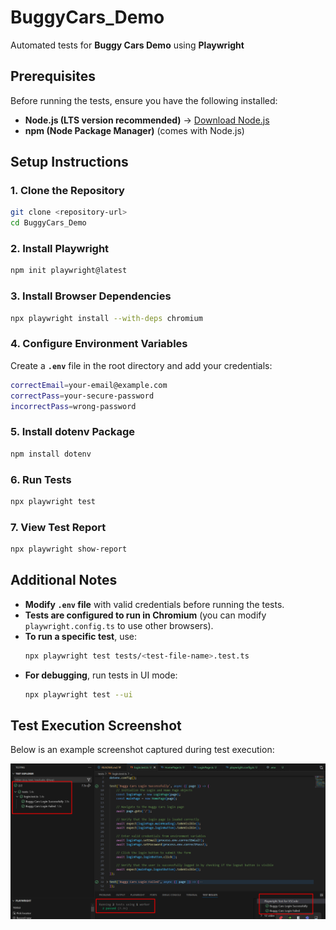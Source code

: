 # **BuggyCars_Demo**  
Automated tests for **Buggy Cars Demo** using **Playwright**  

## **Prerequisites**  
Before running the tests, ensure you have the following installed:  
- **Node.js (LTS version recommended)** → [Download Node.js](https://nodejs.org/)  
- **npm (Node Package Manager)** (comes with Node.js)  

## **Setup Instructions**  

### **1. Clone the Repository**  
```sh
git clone <repository-url>
cd BuggyCars_Demo
```

### **2. Install Playwright**  
```sh
npm init playwright@latest
```

### **3. Install Browser Dependencies**  
```sh
npx playwright install --with-deps chromium
```

### **4. Configure Environment Variables**  
Create a **`.env`** file in the root directory and add your credentials:  
```sh
correctEmail=your-email@example.com
correctPass=your-secure-password
incorrectPass=wrong-password
```

### **5. Install dotenv Package**  
```sh
npm install dotenv
```

### **6. Run Tests**  
```sh
npx playwright test
```

### **7. View Test Report**  
```sh
npx playwright show-report
```

## **Additional Notes**  
- **Modify `.env` file** with valid credentials before running the tests.  
- **Tests are configured to run in Chromium** (you can modify `playwright.config.ts` to use other browsers).  
- **To run a specific test**, use:  
  ```sh
  npx playwright test tests/<test-file-name>.test.ts
  ```  
- **For debugging**, run tests in UI mode:  
  ```sh
  npx playwright test --ui
  ```  

## Test Execution Screenshot

Below is an example screenshot captured during test execution:

![Test Screenshot](screenshot.png)
